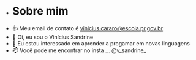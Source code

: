 - # Sobre mim
- :+1: Meu email de contato é vinicius.cararo@escola.pr.gov.br
- 👋 Oi, eu sou o Vinícius Sandrine
- 👀 Eu estou interessado em aprender a progamar em novas linguagens
- 📫 Você pode me encontrar no insta ... @v_sandrine_

